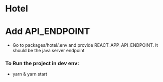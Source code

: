 # Hotel

# Add API_ENDPOINT

- Go to packages/hotel/.env and provide REACT_APP_API_ENDPOINT. It should be the java server endpoint

### To Run the project in dev env:

- yarn & yarn start
